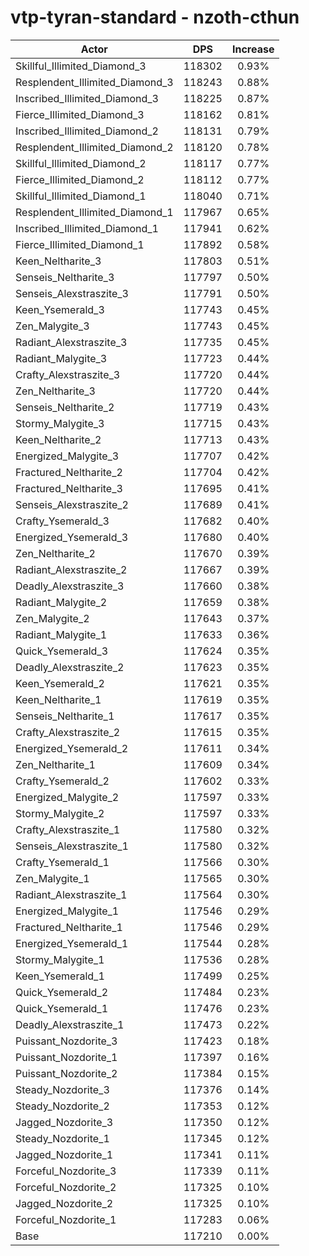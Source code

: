 # vtp-tyran-standard - nzoth-cthun
| Actor | DPS | Increase |
|---|:---:|:---:|
|Skillful_Illimited_Diamond_3|118302|0.93%|
|Resplendent_Illimited_Diamond_3|118243|0.88%|
|Inscribed_Illimited_Diamond_3|118225|0.87%|
|Fierce_Illimited_Diamond_3|118162|0.81%|
|Inscribed_Illimited_Diamond_2|118131|0.79%|
|Resplendent_Illimited_Diamond_2|118120|0.78%|
|Skillful_Illimited_Diamond_2|118117|0.77%|
|Fierce_Illimited_Diamond_2|118112|0.77%|
|Skillful_Illimited_Diamond_1|118040|0.71%|
|Resplendent_Illimited_Diamond_1|117967|0.65%|
|Inscribed_Illimited_Diamond_1|117941|0.62%|
|Fierce_Illimited_Diamond_1|117892|0.58%|
|Keen_Neltharite_3|117803|0.51%|
|Senseis_Neltharite_3|117797|0.50%|
|Senseis_Alexstraszite_3|117791|0.50%|
|Keen_Ysemerald_3|117743|0.45%|
|Zen_Malygite_3|117743|0.45%|
|Radiant_Alexstraszite_3|117735|0.45%|
|Radiant_Malygite_3|117723|0.44%|
|Crafty_Alexstraszite_3|117720|0.44%|
|Zen_Neltharite_3|117720|0.44%|
|Senseis_Neltharite_2|117719|0.43%|
|Stormy_Malygite_3|117715|0.43%|
|Keen_Neltharite_2|117713|0.43%|
|Energized_Malygite_3|117707|0.42%|
|Fractured_Neltharite_2|117704|0.42%|
|Fractured_Neltharite_3|117695|0.41%|
|Senseis_Alexstraszite_2|117689|0.41%|
|Crafty_Ysemerald_3|117682|0.40%|
|Energized_Ysemerald_3|117680|0.40%|
|Zen_Neltharite_2|117670|0.39%|
|Radiant_Alexstraszite_2|117667|0.39%|
|Deadly_Alexstraszite_3|117660|0.38%|
|Radiant_Malygite_2|117659|0.38%|
|Zen_Malygite_2|117643|0.37%|
|Radiant_Malygite_1|117633|0.36%|
|Quick_Ysemerald_3|117624|0.35%|
|Deadly_Alexstraszite_2|117623|0.35%|
|Keen_Ysemerald_2|117621|0.35%|
|Keen_Neltharite_1|117619|0.35%|
|Senseis_Neltharite_1|117617|0.35%|
|Crafty_Alexstraszite_2|117615|0.35%|
|Energized_Ysemerald_2|117611|0.34%|
|Zen_Neltharite_1|117609|0.34%|
|Crafty_Ysemerald_2|117602|0.33%|
|Energized_Malygite_2|117597|0.33%|
|Stormy_Malygite_2|117597|0.33%|
|Crafty_Alexstraszite_1|117580|0.32%|
|Senseis_Alexstraszite_1|117580|0.32%|
|Crafty_Ysemerald_1|117566|0.30%|
|Zen_Malygite_1|117565|0.30%|
|Radiant_Alexstraszite_1|117564|0.30%|
|Energized_Malygite_1|117546|0.29%|
|Fractured_Neltharite_1|117546|0.29%|
|Energized_Ysemerald_1|117544|0.28%|
|Stormy_Malygite_1|117536|0.28%|
|Keen_Ysemerald_1|117499|0.25%|
|Quick_Ysemerald_2|117484|0.23%|
|Quick_Ysemerald_1|117476|0.23%|
|Deadly_Alexstraszite_1|117473|0.22%|
|Puissant_Nozdorite_3|117423|0.18%|
|Puissant_Nozdorite_1|117397|0.16%|
|Puissant_Nozdorite_2|117384|0.15%|
|Steady_Nozdorite_3|117376|0.14%|
|Steady_Nozdorite_2|117353|0.12%|
|Jagged_Nozdorite_3|117350|0.12%|
|Steady_Nozdorite_1|117345|0.12%|
|Jagged_Nozdorite_1|117341|0.11%|
|Forceful_Nozdorite_3|117339|0.11%|
|Forceful_Nozdorite_2|117325|0.10%|
|Jagged_Nozdorite_2|117325|0.10%|
|Forceful_Nozdorite_1|117283|0.06%|
|Base|117210|0.00%|

